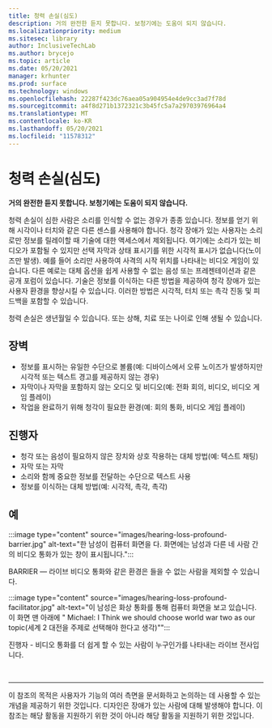 ```yaml
---
title: 청력 손실(심도)
description: 거의 완전한 듣지 못합니다. 보청기에는 도움이 되지 않습니다.
ms.localizationpriority: medium
ms.sitesec: library
author: InclusiveTechLab
ms.author: brycejo
ms.topic: article
ms.date: 05/20/2021
manager: krhunter
ms.prod: surface
ms.technology: windows
ms.openlocfilehash: 22287f423dc76aea05a904954e4de9cc3ad7f78d
ms.sourcegitcommit: a4f8d271b1372321c3b45fc5a7a29703976964a4
ms.translationtype: MT
ms.contentlocale: ko-KR
ms.lasthandoff: 05/20/2021
ms.locfileid: "11578312"
---
```

# <a name="hearing-loss-profound"></a>청력 손실(심도)

**거의 완전한 듣지 못합니다. 보청기에는 도움이 되지 않습니다.**

청력 손실이 심한 사람은 소리를 인식할 수 없는 경우가 종종 있습니다. 정보를 얻기 위해 시각이나 터치와 같은 다른 센스를 사용해야 합니다. 청각 장애가 있는 사용자는 소리로만 정보를 릴레이할 때 기술에 대한 액세스에서 제외됩니다. 여기에는 소리가 있는 비디오가 포함될 수 있지만 선택 자막과 상태 표시기를 위한 시각적 표시가 없습니다(노이즈만 발생). 예를 들어 소리만 사용하여 사격의 시작 위치를 나타내는 비디오 게임이 있습니다. 다른 예로는 대체 옵션을 쉽게 사용할 수 없는 음성 또는 프레젠테이션과 같은 공개 포럼이 있습니다. 기술은 정보를 이식하는 다른 방법을 제공하여 청각 장애가 있는 사용자 환경을 향상시킬 수 있습니다. 이러한 방법은 시각적, 터치 또는 촉각 진동 및 피드백을 포함할 수 있습니다.

청력 손실은 생년월일 수 있습니다. 또는 상해, 치료 또는 나이로 인해 생될 수 있습니다.

## <a name="barriers"></a>장벽

* 정보를 표시하는 유일한 수단으로 볼륨(예: 디바이스에서 오류 노이즈가 발생하지만 시각적 또는 텍스트 경고를 제공하지 않는 경우)
* 자막이나 자막을 포함하지 않는 오디오 및 비디오(예: 전화 회의, 비디오, 비디오 게임 플레이)
* 작업을 완료하기 위해 청각이 필요한 환경(예: 회의 통화, 비디오 게임 플레이)


## <a name="facilitators"></a>진행자
* 청각 또는 음성이 필요하지 않은 장치와 상호 작용하는 대체 방법(예: 텍스트 채팅)
* 자막 또는 자막 
* 소리와 함께 중요한 정보를 전달하는 수단으로 텍스트 사용
* 정보를 이식하는 대체 방법(예: 시각적, 촉각, 촉각)


## <a name="examples"></a>예

:::image type="content" source="images/hearing-loss-profound-barrier.jpg" alt-text="한 남성이 컴퓨터 화면을 다. 화면에는 남성과 다른 네 사람 간의 비디오 통화가 있는 창이 표시됩니다.":::

BARRIER — 라이브 비디오 통화와 같은 환경은 들을 수 없는 사람을 제외할 수 있습니다. 

:::image type="content" source="images/hearing-loss-profound-facilitator.jpg" alt-text="이 남성은 화상 통화를 통해 컴퓨터 화면을 보고 있습니다. 이 화면 맨 아래에 &quot; Michael: I Think we should choose world war two as our topic(세계 2 대전을 주제로 선택해야 한다고 생각)&quot;":::

진행자 - 비디오 통화를 더 쉽게 할 수 있는 사람이 누구인가를 나타내는 라이브 전사입니다. 

&nbsp;

[comment]: # (Footer 문)
___
이 참조의 목적은 사용자가 기능의 여러 측면을 문서화하고 논의하는 데 사용할 수 있는 개념을 제공하기 위한 것입니다. 디자인은 장애가 있는 사람에 대해 발생해야 합니다. 이 참조는 해당 활동을 지원하기 위한 것이 아니라 해당 활동을 지원하기 위한 것입니다. 